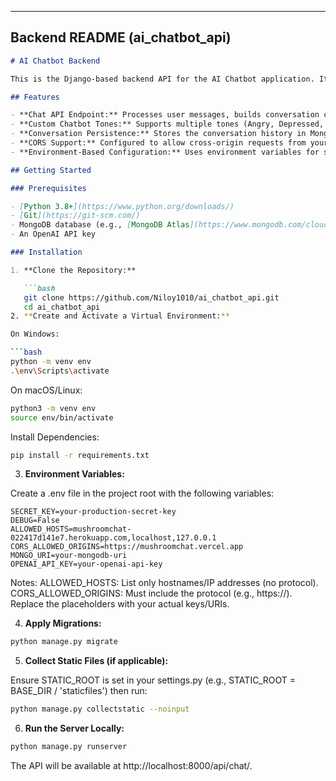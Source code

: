 ---

## Backend README (ai_chatbot_api)

```markdown
# AI Chatbot Backend

This is the Django-based backend API for the AI Chatbot application. It provides endpoints for generating chatbot responses using OpenAI's API, and it stores conversation history in MongoDB. The backend also supports customizable chatbot tones and uses Django REST Framework and django-cors-headers for API management and CORS.

## Features

- **Chat API Endpoint:** Processes user messages, builds conversation context, and returns chatbot responses.
- **Custom Chatbot Tones:** Supports multiple tones (Angry, Depressed, Happy, Sarcastic, Random) that influence the chatbot’s personality.
- **Conversation Persistence:** Stores the conversation history in MongoDB using a composite key (`username_sessionid`) to uniquely identify each user session.
- **CORS Support:** Configured to allow cross-origin requests from your frontend.
- **Environment-Based Configuration:** Uses environment variables for sensitive settings (API keys, MongoDB URI, ALLOWED_HOSTS, etc.) via python-dotenv.

## Getting Started

### Prerequisites

- [Python 3.8+](https://www.python.org/downloads/)
- [Git](https://git-scm.com/)
- MongoDB database (e.g., [MongoDB Atlas](https://www.mongodb.com/cloud/atlas))
- An OpenAI API key

### Installation

1. **Clone the Repository:**

   ```bash
   git clone https://github.com/Niloy1010/ai_chatbot_api.git
   cd ai_chatbot_api
2. **Create and Activate a Virtual Environment:**

On Windows:

```bash
python -m venv env
.\env\Scripts\activate
```

On macOS/Linux:

```bash
python3 -m venv env
source env/bin/activate
```

Install Dependencies:

```bash
pip install -r requirements.txt
```

3. **Environment Variables:**

Create a .env file in the project root with the following variables:

```env
SECRET_KEY=your-production-secret-key
DEBUG=False
ALLOWED_HOSTS=mushroomchat-022417d141e7.herokuapp.com,localhost,127.0.0.1
CORS_ALLOWED_ORIGINS=https://mushroomchat.vercel.app
MONGO_URI=your-mongodb-uri
OPENAI_API_KEY=your-openai-api-key
```

Notes:
ALLOWED_HOSTS: List only hostnames/IP addresses (no protocol).
CORS_ALLOWED_ORIGINS: Must include the protocol (e.g., https://).
Replace the placeholders with your actual keys/URIs.

4. **Apply Migrations:**

```bash
python manage.py migrate
```

5. **Collect Static Files (if applicable):**

Ensure STATIC_ROOT is set in your settings.py (e.g., STATIC_ROOT = BASE_DIR / 'staticfiles') then run:

```bash
python manage.py collectstatic --noinput
```

6. **Run the Server Locally:**

```bash
python manage.py runserver
```

The API will be available at http://localhost:8000/api/chat/.
